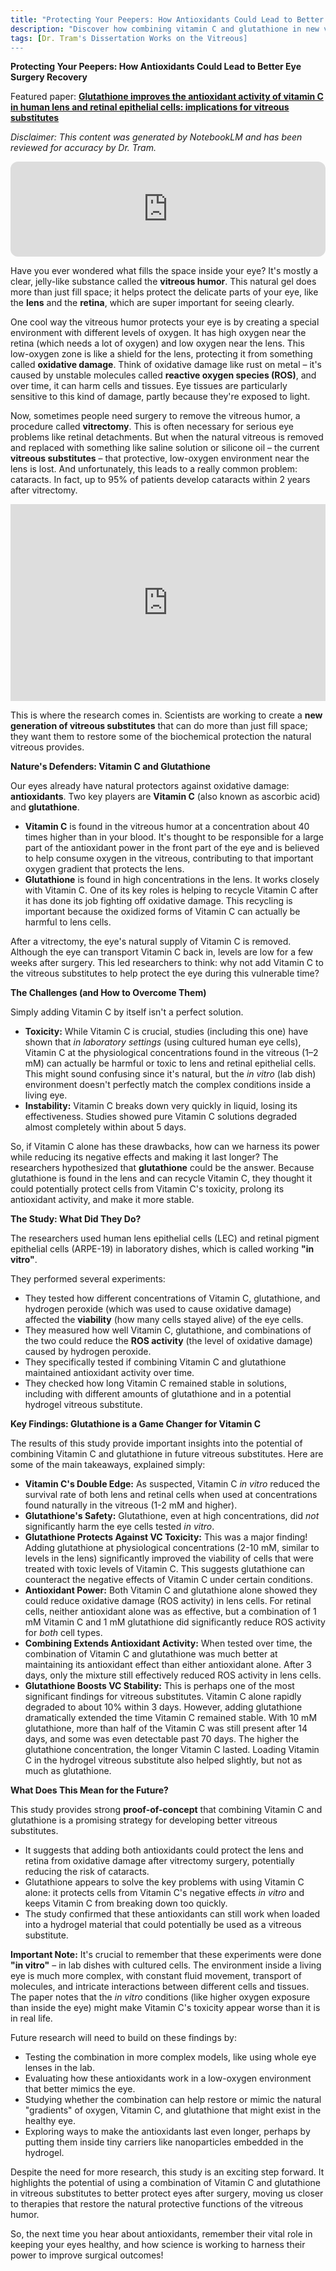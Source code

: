 ```yaml
---
title: "Protecting Your Peepers: How Antioxidants Could Lead to Better Eye Surgery Recovery"
description: "Discover how combining vitamin C and glutathione in new vitreous substitutes could protect your eyes after surgery and reduce the risk of cataracts."
tags: [Dr. Tram's Dissertation Works on the Vitreous]
---
```


**Protecting Your Peepers: How Antioxidants Could Lead to Better Eye Surgery Recovery**

Featured paper: [**Glutathione improves the antioxidant activity of vitamin C in human lens and retinal epithelial cells: implications for vitreous substitutes**](https://doi.org/10.1080/02713683.2020.1809002)

*Disclaimer: This content was generated by NotebookLM and has been reviewed for accuracy by Dr. Tram.*

<!-- Podcast embed -->
<div align="center">
  <iframe style="border-radius:12px" src="https://open.spotify.com/embed/episode/5f1FUDCcHngVbosEzrVP6B?utm_source=generator&theme=0" width="100%" height="152" frameBorder="0" allowfullscreen="" allow="autoplay; clipboard-write; encrypted-media; fullscreen; picture-in-picture" loading="lazy"></iframe>
</div>

Have you ever wondered what fills the space inside your eye? It's mostly a clear, jelly-like substance called the **vitreous humor**. This natural gel does more than just fill space; it helps protect the delicate parts of your eye, like the **lens** and the **retina**, which are super important for seeing clearly.

One cool way the vitreous humor protects your eye is by creating a special environment with different levels of oxygen. It has high oxygen near the retina (which needs a lot of oxygen) and low oxygen near the lens. This low-oxygen zone is like a shield for the lens, protecting it from something called **oxidative damage**. Think of oxidative damage like rust on metal – it's caused by unstable molecules called **reactive oxygen species (ROS)**, and over time, it can harm cells and tissues. Eye tissues are particularly sensitive to this kind of damage, partly because they're exposed to light.

Now, sometimes people need surgery to remove the vitreous humor, a procedure called **vitrectomy**. This is often necessary for serious eye problems like retinal detachments. But when the natural vitreous is removed and replaced with something like saline solution or silicone oil – the current **vitreous substitutes** – that protective, low-oxygen environment near the lens is lost. And unfortunately, this leads to a really common problem: cataracts. In fact, up to 95% of patients develop cataracts within 2 years after vitrectomy.

<!-- YouTube embed -->
<div align="center">
  <iframe width="100%" height="315" src="https://www.youtube.com/embed/E9gKwolQ-ME?si=jCDKxLlpevuhzl3l" title="YouTube video player" frameborder="0" allow="accelerometer; autoplay; clipboard-write; encrypted-media; gyroscope; picture-in-picture; web-share" referrerpolicy="strict-origin-when-cross-origin" allowfullscreen></iframe>
</div>

This is where the research comes in. Scientists are working to create a **new generation of vitreous substitutes** that can do more than just fill space; they want them to restore some of the biochemical protection the natural vitreous provides.

**Nature's Defenders: Vitamin C and Glutathione**

Our eyes already have natural protectors against oxidative damage: **antioxidants**. Two key players are **Vitamin C** (also known as ascorbic acid) and **glutathione**.

*   **Vitamin C** is found in the vitreous humor at a concentration about 40 times higher than in your blood. It's thought to be responsible for a large part of the antioxidant power in the front part of the eye and is believed to help consume oxygen in the vitreous, contributing to that important oxygen gradient that protects the lens.
*   **Glutathione** is found in high concentrations in the lens. It works closely with Vitamin C. One of its key roles is helping to recycle Vitamin C after it has done its job fighting off oxidative damage. This recycling is important because the oxidized forms of Vitamin C can actually be harmful to lens cells.

After a vitrectomy, the eye's natural supply of Vitamin C is removed. Although the eye can transport Vitamin C back in, levels are low for a few weeks after surgery. This led researchers to think: why not add Vitamin C to the vitreous substitutes to help protect the eye during this vulnerable time?

**The Challenges (and How to Overcome Them)**

Simply adding Vitamin C by itself isn't a perfect solution.

*   **Toxicity:** While Vitamin C is crucial, studies (including this one) have shown that *in laboratory settings* (using cultured human eye cells), Vitamin C at the physiological concentrations found in the vitreous (1–2 mM) can actually be harmful or toxic to lens and retinal epithelial cells. This might sound confusing since it's natural, but the *in vitro* (lab dish) environment doesn't perfectly match the complex conditions inside a living eye.
*   **Instability:** Vitamin C breaks down very quickly in liquid, losing its effectiveness. Studies showed pure Vitamin C solutions degraded almost completely within about 5 days.

So, if Vitamin C alone has these drawbacks, how can we harness its power while reducing its negative effects and making it last longer? The researchers hypothesized that **glutathione** could be the answer. Because glutathione is found in the lens and can recycle Vitamin C, they thought it could potentially protect cells from Vitamin C's toxicity, prolong its antioxidant activity, and make it more stable.

**The Study: What Did They Do?**

The researchers used human lens epithelial cells (LEC) and retinal pigment epithelial cells (ARPE-19) in laboratory dishes, which is called working **"in vitro"**.

They performed several experiments:
*   They tested how different concentrations of Vitamin C, glutathione, and hydrogen peroxide (which was used to cause oxidative damage) affected the **viability** (how many cells stayed alive) of the eye cells.
*   They measured how well Vitamin C, glutathione, and combinations of the two could reduce the **ROS activity** (the level of oxidative damage) caused by hydrogen peroxide.
*   They specifically tested if combining Vitamin C and glutathione maintained antioxidant activity over time.
*   They checked how long Vitamin C remained stable in solutions, including with different amounts of glutathione and in a potential hydrogel vitreous substitute.

**Key Findings: Glutathione is a Game Changer for Vitamin C**

The results of this study provide important insights into the potential of combining Vitamin C and glutathione in future vitreous substitutes. Here are some of the main takeaways, explained simply:

*   **Vitamin C's Double Edge:** As suspected, Vitamin C *in vitro* reduced the survival rate of both lens and retinal cells when used at concentrations found naturally in the vitreous (1-2 mM and higher).
*   **Glutathione's Safety:** Glutathione, even at high concentrations, did *not* significantly harm the eye cells tested *in vitro*.
*   **Glutathione Protects Against VC Toxicity:** This was a major finding! Adding glutathione at physiological concentrations (2-10 mM, similar to levels in the lens) significantly improved the viability of cells that were treated with toxic levels of Vitamin C. This suggests glutathione can counteract the negative effects of Vitamin C under certain conditions.
*   **Antioxidant Power:** Both Vitamin C and glutathione alone showed they could reduce oxidative damage (ROS activity) in lens cells. For retinal cells, neither antioxidant alone was as effective, but a combination of 1 mM Vitamin C and 1 mM glutathione did significantly reduce ROS activity for *both* cell types.
*   **Combining Extends Antioxidant Activity:** When tested over time, the combination of Vitamin C and glutathione was much better at maintaining its antioxidant effect than either antioxidant alone. After 3 days, only the mixture still effectively reduced ROS activity in lens cells.
*   **Glutathione Boosts VC Stability:** This is perhaps one of the most significant findings for vitreous substitutes. Vitamin C alone rapidly degraded to about 10% within 3 days. However, adding glutathione dramatically extended the time Vitamin C remained stable. With 10 mM glutathione, more than half of the Vitamin C was still present after 14 days, and some was even detectable past 70 days. The higher the glutathione concentration, the longer Vitamin C lasted. Loading Vitamin C in the hydrogel vitreous substitute also helped slightly, but not as much as glutathione.

**What Does This Mean for the Future?**

This study provides strong **proof-of-concept** that combining Vitamin C and glutathione is a promising strategy for developing better vitreous substitutes.

*   It suggests that adding both antioxidants could protect the lens and retina from oxidative damage after vitrectomy surgery, potentially reducing the risk of cataracts.
*   Glutathione appears to solve the key problems with using Vitamin C alone: it protects cells from Vitamin C's negative effects *in vitro* and keeps Vitamin C from breaking down too quickly.
*   The study confirmed that these antioxidants can still work when loaded into a hydrogel material that could potentially be used as a vitreous substitute.

**Important Note:** It's crucial to remember that these experiments were done **"in vitro"** – in lab dishes with cultured cells. The environment inside a living eye is much more complex, with constant fluid movement, transport of molecules, and intricate interactions between different cells and tissues. The paper notes that the *in vitro* conditions (like higher oxygen exposure than inside the eye) might make Vitamin C's toxicity appear worse than it is in real life.

Future research will need to build on these findings by:
*   Testing the combination in more complex models, like using whole eye lenses in the lab.
*   Evaluating how these antioxidants work in a low-oxygen environment that better mimics the eye.
*   Studying whether the combination can help restore or mimic the natural "gradients" of oxygen, Vitamin C, and glutathione that might exist in the healthy eye.
*   Exploring ways to make the antioxidants last even longer, perhaps by putting them inside tiny carriers like nanoparticles embedded in the hydrogel.

Despite the need for more research, this study is an exciting step forward. It highlights the potential of using a combination of Vitamin C and glutathione in vitreous substitutes to better protect eyes after surgery, moving us closer to therapies that restore the natural protective functions of the vitreous humor.

So, the next time you hear about antioxidants, remember their vital role in keeping your eyes healthy, and how science is working to harness their power to improve surgical outcomes!